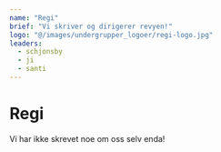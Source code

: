 ```yaml
---
name: "Regi"
brief: "Vi skriver og dirigerer revyen!"
logo: "@/images/undergrupper_logoer/regi-logo.jpg"
leaders:
  - schjonsby
  - ji
  - santi
---
```


# Regi

Vi har ikke skrevet noe om oss selv enda!
